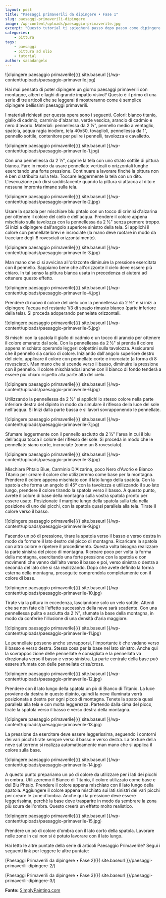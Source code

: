 ```yaml
---
layout: post
title: "Paesaggi primaverili da dipingere • Fase 1"
slug: paesaggi-primaverili-dipingere
image: /wp-content/uploads/paesaggio-primaverile.jpg
excerpt: "Questo tutorial ti spiegherà passo dopo passo come dipingere paesaggi primaverili con montagne, laghi, alberi di grande impatto visivo."
categories:
    - pittura
tags:
    - paesaggi
    - pittura ad olio
    - tutorial
author: sasadangelo
---
```


![dipingere paesaggio primaverile]({{ site.baseurl }}/wp-content/uploads/paesaggio-primaverile.jpg)

Hai mai pensato di poter dipingere un giorno paesaggi primaverili con montagne, alberi e laghi di grande impatto visivo? Questo è il primo di una serie di tre articoli che se leggerai ti mostreranno come è semplice dipingere bellissimi paesaggi primaverili.

I materiali richiesti per questa opera sono i seguenti. Colori: bianco titanio, giallo di cadmio, carminio d'alzarina, verde vescica, arancio di cadmio e nero d'avorio. Materiali: pennellessa da 2 ½", pennello medio a ventaglio, spatola, acqua ragia inodore, tela 40x50, tovaglioli, pennellessa da 1", pennello sottile, contenitore per pulire i pennelli, tavolozza e cavalletto.

![dipingere paesaggio primaverile]({{ site.baseurl }}/wp-content/uploads/paesaggio-primaverile-1.jpg)

Con una pennellessa da 2 ½", coprire la tela con uno strato sottile di pittura bianca. Fare in modo da usare pennellate verticali o orizzontali lunghe esercitando una forte pressione. Continuare a lavorare finchè la pittura non è ben distribuita sulla tela. Toccare leggermente la tela con un dito. L'esecuzione può dirsi soddisfacente quando la pittura si attacca al dito e nessuna impronta rimane sulla tela.

![dipingere paesaggio primaverile]({{ site.baseurl }}/wp-content/uploads/paesaggio-primaverile-2.jpg)

Usare la spatola per mischiare blu phtalo con un tocco di crimisi d'alzarina per ottenere il colore del cielo e dell'acqua. Prendere il colore appena mischiato sulla tavolozza con la pennellessa da 2 ½" senza premere troppo. Si inizi a dipingere dall'angolo superiore sinistro della tela. Si applichi il colore con pennellate brevi e incrociate (la mano deve ruotare in modo da tracciare degli 8 rovesciati orizzontalmente).

![dipingere paesaggio primaverile]({{ site.baseurl }}/wp-content/uploads/paesaggio-primaverile-3.jpg)

Man mano che ci si avvicina all'orizzonte diminuire la pressione esercitata con il pennello. Sappiamo bene che all'orizzonte il cielo deve essere più chiaro. In tal senso la pittura bianca usata in precedenza ci aiuterà ad ottenere questo effetto.

![dipingere paesaggio primaverile]({{ site.baseurl }}/wp-content/uploads/paesaggio-primaverile-4.jpg)

Prendere di nuovo il colore del cielo con la pennellessa da 2 ½" e si inizi a dipingere l'acqua nel restante 1/3 di spazio rimasto bianco (parte inferiore della tela). Si proceda adoperando pennelate orizzontali.

![dipingere paesaggio primaverile]({{ site.baseurl }}/wp-content/uploads/paesaggio-primaverile-5.jpg)

Si mischi con la spatola il giallo di cadmio e un tocco di arancio per ottenere il colore emanato dal sole. Con la pennellessa da 2 ½" si prenda il colore appena mischiato operando leggeri colpettini sulla tavolozza. Assicurarsi che il pennello sia carico di colore. Iniziando dall'angolo superiore destro del cielo, applicare il colore con pennellate corte e incrociate (a forma di 8 rovesciato). Man mano che si scende verso il basso, diminuire la pressione con il pennello. Il colore mischiandosi anche con il bianco di fondo tenderà a essere più chiaro rispetto alla parte alta del cielo.

![dipingere paesaggio primaverile]({{ site.baseurl }}/wp-content/uploads/paesaggio-primaverile-6.jpg)

Utilizzando la pennellessa da 2 ½" si applichi lo stesso colore nella parte inferiore destra del dipinto in modo da simulare il riflesso della luce del sole nell'acqua. Si Inizi dalla parte bassa e si lavori sovrapponendo le pennellate.

![dipingere paesaggio primaverile]({{ site.baseurl }}/wp-content/uploads/paesaggio-primaverile-7.jpg)

Sfumare leggermente con il pennello asciutto da 2 ½" l'area in cui il blu dell'acqua tocca il colore del riflesso del sole. Si proceda in modo che le pennellate siano corte, incrociate (come un 8 rovesciato).

![dipingere paesaggio primaverile]({{ site.baseurl }}/wp-content/uploads/paesaggio-primaverile-8.jpg)

Mischiare Phtalo Blue, Carminio D'Alzarina, poco Nero d'Avorio e Bianco Titanio per creare il colore che utilizzeremo come base per la montagna. Prendere il colore appena mischiato con il lato lungo della spatola. Con la spatola che forma un angolo di 45° con la tavolozza e utilizzando il suo lato lungo, prendere il colore tirando la spatola verso il basso. A questo punto, avrete il colore di base della montagna sulla vostra spatola pronto per essere usato. Posizionate il margine lungo della spatola sulla tela nella posizione di uno dei picchi, con la spatola quasi parallela alla tela. Tirate il colore verso il basso.

![dipingere paesaggio primaverile]({{ site.baseurl }}/wp-content/uploads/paesaggio-primaverile-9.jpg)

Facendo un pò di pressione, tirare la spatola verso il basso e verso destra in modo da formare il lato destro del picco di montagna. Ricaricare la spatola con altro colore e ripetere il procedimento. Questa volta bisogna realizzare la parte sinistra del picco di montagna. Ricreare poco per volta la forma della montagna, esercitando una forte pressione con la spatola e con movimenti che vanno dall'alto verso il basso e poi, verso sinistra o destra a seconda del lato che si sta realizzando. Dopo che avete definito la forma esterna della montagna, proseguite comprendola completamente con il colore di base.

![dipingere paesaggio primaverile]({{ site.baseurl }}/wp-content/uploads/paesaggio-primaverile-10.jpg)

Tirate via la pittura in eccedenza, lasciandone solo un velo sottile. Attenti che se non fate ciò l'effetto successivo della neve sarà scadente. Con una pennellessa pulita e asciutta da 2 ½", sfumate la base della montagna, in modo da conferire l'illusione di una densità d'aria maggiore.

![dipingere paesaggio primaverile]({{ site.baseurl }}/wp-content/uploads/paesaggio-primaverile-11.jpg)

Le pennellate possono anche sovrapporsi, l'importante è che vadano verso il basso e verso destra. Stessa cosa per la base nel lato sinistro. Anche qui la sovrapposizione delle pennellate è consigliata e la pennellata va direzionata verso il basso e verso sinistra. La parte centrale della base può essere sfumata con delle pennellate criss/cross.

![dipingere paesaggio primaverile]({{ site.baseurl }}/wp-content/uploads/paesaggio-primaverile-12.jpg)

Prendere con il lato lungo della spatola un pò di Bianco di Titanio. La luce proviene da destra in questo dipinto, quindi la neve illuminata verrà posizionata a destra per ogni picco di montagna. Tenete la spatola quasi parallela alla tela e con molta leggerezza. Partendo dalla cima del picco, tirate la spatola verso il basso e verso destra della montagna.

![dipingere paesaggio primaverile]({{ site.baseurl }}/wp-content/uploads/paesaggio-primaverile-13.jpg)

La pressione da esercitare deve essere leggerissima, seguendo i contorni dei vari picchi tirate sempre verso il basso e verso destra. La texture della neve sul terreno si realizza automaticamente man mano che si applica il colore sulla base.

![dipingere paesaggio primaverile]({{ site.baseurl }}/wp-content/uploads/paesaggio-primaverile-14.jpg)

A questo punto prepariamo un pò di colore da utilizzare per i lati dei picchi in ombra. Utilizzeremo il Bianco di Titanio, il colore utilizzato come base e del Blu Phtalo. Prendere il colore appena mischiato con il lato lungo della spatola. Aggiungere il colore appena mischiato sui lati sinistri dei vari picchi per creare le zone d'ombra. Anche qui la pressione deve essere leggerissima, perchè la base deve trasparire in modo da sembrare la zona più scura dell'ombra. Questo creerà un effetto molto realistico.

![dipingere paesaggio primaverile]({{ site.baseurl }}/wp-content/uploads/paesaggio-primaverile-15.jpg)

Prendere un pò di colore d'ombra con il lato corto della spatola. Lavorare nelle zone in cui non si è potuto lavorare con il lato lungo.

Hai letto le altre puntate della serie di articoli Paesaggio Primaverile? Segui i seguenti link per leggere le altre puntate:

[Paesaggi Primaverili da dipingere • Fase 2]({{ site.baseurl }}/paesaggi-primaverili-dipingere-2/)

[Paesaggi Primaverili da dipingere • Fase 3]({{ site.baseurl }}/paesaggi-primaverili-dipingere-3/)

**Fonte:** [SimplyPainting.com](http://simplypainting.com/)
